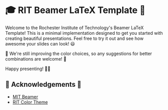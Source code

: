 # 🎓 RIT Beamer LaTeX Template 🎉

Welcome to the Rochester Institute of Technology's Beamer LaTeX Template! This is a minimal implementation designed to get you started with creating beautiful presentations. Feel free to try it out and see how awesome your slides can look! 😃

🎨 We're still improving the color choices, so any suggestions for better combinations are welcome! 🎨

Happy presenting! 🎤✨

## 🙏 Acknowledgements 🙏

- [MIT Beamer](https://github.com/jtriley/mit-beamer/tree/master)
- [RIT Color Theme](https://github.com/joebullard/RIT-beamer-theme/blob/master/beamercolorthemerit.sty)

